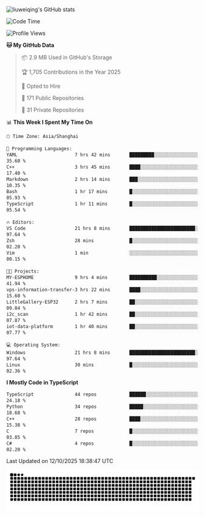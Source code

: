 ![liuweiqing's GitHub stats](https://github-readme-stats.vercel.app/api?username=14790897&show_icons=true&locale=cn&include_all_commits=true&count_private=true)

<!--START_SECTION:waka-->
![Code Time](http://img.shields.io/badge/Code%20Time-2%2C628%20hrs%203%20mins-blue)

![Profile Views](http://img.shields.io/badge/Profile%20Views-13-blue)

**🐱 My GitHub Data** 

> 📦 2.9 MB Used in GitHub's Storage 
 > 
> 🏆 1,705 Contributions in the Year 2025
 > 
> 💼 Opted to Hire
 > 
> 📜 171 Public Repositories 
 > 
> 🔑 31 Private Repositories 
 > 
📊 **This Week I Spent My Time On** 

```text
🕑︎ Time Zone: Asia/Shanghai

💬 Programming Languages: 
YAML                     7 hrs 42 mins       █████████░░░░░░░░░░░░░░░░   35.60 % 
C++                      3 hrs 45 mins       ████░░░░░░░░░░░░░░░░░░░░░   17.40 % 
Markdown                 2 hrs 14 mins       ███░░░░░░░░░░░░░░░░░░░░░░   10.35 % 
Bash                     1 hr 17 mins        █░░░░░░░░░░░░░░░░░░░░░░░░   05.93 % 
TypeScript               1 hr 11 mins        █░░░░░░░░░░░░░░░░░░░░░░░░   05.54 % 

🔥 Editors: 
VS Code                  21 hrs 8 mins       ████████████████████████░   97.64 % 
Zsh                      28 mins             █░░░░░░░░░░░░░░░░░░░░░░░░   02.20 % 
Vim                      1 min               ░░░░░░░░░░░░░░░░░░░░░░░░░   00.15 % 

🐱‍💻 Projects: 
MY-ESPHOME               9 hrs 4 mins        ██████████░░░░░░░░░░░░░░░   41.94 % 
vps-information-transfer-3 hrs 22 mins       ████░░░░░░░░░░░░░░░░░░░░░   15.60 % 
LittleGallery-ESP32      2 hrs 7 mins        ██░░░░░░░░░░░░░░░░░░░░░░░   09.84 % 
i2c_scan                 1 hr 42 mins        ██░░░░░░░░░░░░░░░░░░░░░░░   07.87 % 
iot-data-platform        1 hr 40 mins        ██░░░░░░░░░░░░░░░░░░░░░░░   07.77 % 

💻 Operating System: 
Windows                  21 hrs 8 mins       ████████████████████████░   97.64 % 
Linux                    30 mins             █░░░░░░░░░░░░░░░░░░░░░░░░   02.36 % 
```

**I Mostly Code in TypeScript** 

```text
TypeScript               44 repos            ██████░░░░░░░░░░░░░░░░░░░   24.18 % 
Python                   34 repos            █████░░░░░░░░░░░░░░░░░░░░   18.68 % 
C++                      28 repos            ████░░░░░░░░░░░░░░░░░░░░░   15.38 % 
C                        7 repos             █░░░░░░░░░░░░░░░░░░░░░░░░   03.85 % 
C#                       4 repos             █░░░░░░░░░░░░░░░░░░░░░░░░   02.20 % 
```




 Last Updated on 12/10/2025 18:38:47 UTC
<!--END_SECTION:waka-->

<picture>
  <source media="(prefers-color-scheme: dark)" srcset="https://raw.githubusercontent.com/14790897/14790897/output/github-contribution-grid-snake-dark.svg" />
  <source media="(prefers-color-scheme: light)" srcset="https://raw.githubusercontent.com/14790897/14790897/output/github-contribution-grid-snake.svg" />
  <img alt="github-snake" src="https://raw.githubusercontent.com/14790897/14790897/output/github-contribution-grid-snake.svg" />
</picture>
